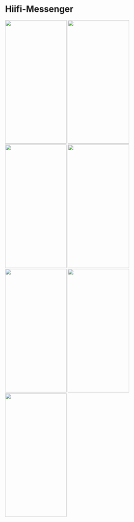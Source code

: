# Hiifi-Messenger
<img src="https://github.com/user-attachments/assets/2ab1a8dd-b8e6-4544-8b11-451952fc9992" width="200" height="400">
<img src="https://github.com/user-attachments/assets/deaa9c2f-59a2-406c-b6d9-a19339bef818" width="200" height="400">
<img src="https://github.com/user-attachments/assets/78ab3f01-30a0-4d0c-93fd-26a6e38cfa71" width="200" height="400">
<img src="https://github.com/user-attachments/assets/461e5395-eea7-4477-96e0-493d00ca471b" width="200" height="400">
<img src="https://github.com/user-attachments/assets/a07a72e7-29aa-4da0-a4d9-cb162c5bd132" width="200" height="400">
<img src="https://github.com/user-attachments/assets/595970c5-d4bf-415d-b4c1-6e77b55f0aeb" width="200" height="400">
<img src="https://github.com/user-attachments/assets/2eebe898-2e2c-430c-8ec6-b81fdb4af488" width="200" height="400">
